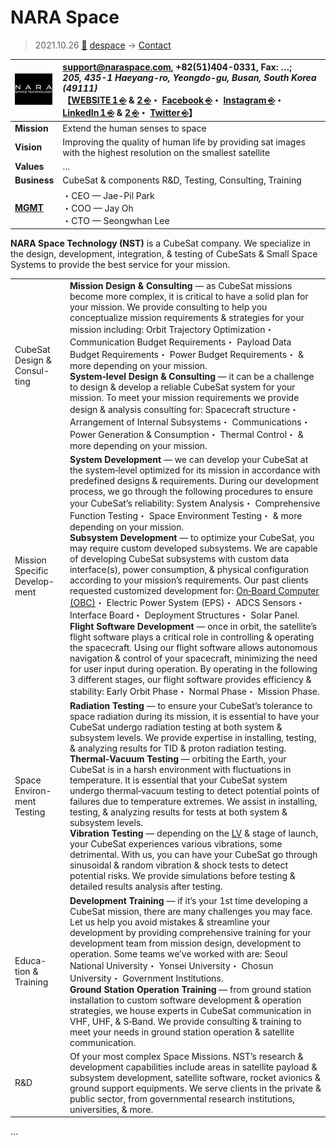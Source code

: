 # NARA Space
> 2021.10.26 [🚀](../../index/index.md) [despace](../index.md) → [Contact](../contact.md)

|[![](../f/contact/n/nara_st_logo1_thumb.webp)](../f/contact/n/nara_st_logo1.webp)|<support@naraspace.com>, +82(51)404-0331, Fax: …;<br> *205, 435-1 Haeyang-ro, Yeongdo-gu, Busan, South Korea (49111)*<br> 【[WEBSITE 1 ⎆](https://naraspacetechnology.com) & [2 ⎆](https://www.naraspace.com/)・ [Facebook ⎆](https://www.facebook.com/naraspace)・ [Instagram ⎆](https://www.instagram.com/naraspace.official/)・ [LinkedIn 1 ⎆](https://www.linkedin.com/company/nara-space-technology/) & [2 ⎆](https://www.linkedin.com/company/naraspace/)・ [Twitter ⎆](https://twitter.com/naraspacetech)】|
|:-|:-|
|**Mission**|Extend the human senses to space|
|**Vision**|Improving the quality of human life by providing sat images with the highest resolution on the smallest satellite|
|**Values**|…|
|**Business**|CubeSat & components R&D, Testing, Consulting, Training|
|**[MGMT](../mgmt.md)**|・CEO — Jae-Pil Park<br> ・COO — Jay Oh<br> ・CTO — Seongwhan Lee|

**NARA Space Technology (NST)** is a CubeSat company. We specialize in the design, development, integration, & testing of CubeSats & Small Space Systems to provide the best service for your mission.

| | |
|:-|:-|
|CubeSat Design & Consul-<br>ting|**Mission Design & Consulting** — as CubeSat missions become more complex, it is critical to have a solid plan for your mission. We provide consulting to help you conceptualize mission requirements & strategies for your mission including: Orbit Trajectory Optimization・ Communication Budget Requirements・ Payload Data Budget Requirements・ Power Budget Requirements・ & more depending on your mission.<br> **System‑level Design & Consulting** — it can be a challenge to design & develop a reliable CubeSat system for your mission. To meet your mission requirements we provide design & analysis consulting for: Spacecraft structure・ Arrangement of Internal Subsystems・ Communications・ Power Generation & Consumption・ Thermal Control・ & more depending on your mission.|
|Mission Specific Develop-<br>ment|**System Development** — we can develop your CubeSat at the system‑level optimized for its mission in accordance with predefined designs & requirements. During our development process, we go through the following procedures to ensure your CubeSat’s reliability: System Analysis・ Comprehensive Function Testing・ Space Environment Testing・ & more depending on your mission.<br> **Subsystem Development** — to optimize your CubeSat, you may require custom developed subsystems. We are capable of developing CubeSat subsystems with custom data interface(s), power consumption, & physical configuration according to your mission’s requirements. Our past clients requested customized development for: [On‑Board Computer (OBC)](../obc.md)・ Electric Power System (EPS)・ ADCS Sensors・ Interface Board・ Deployment Structures・ Solar Panel.<br> **Flight Software Development** — once in orbit, the satellite’s flight software plays a critical role in controlling & operating the spacecraft. Using our flight software allows autonomous navigation & control of your spacecraft, minimizing the need for user input during operation. By operating in the following 3 different stages, our flight software provides efficiency & stability: Early Orbit Phase・ Normal Phase・ Mission Phase.|
|Space Environ-<br>ment Testing|**Radiation Testing** — to ensure your CubeSat’s tolerance to space radiation during its mission, it is essential to have your CubeSat undergo radiation testing at both system & subsystem levels. We provide expertise in installing, testing, & analyzing results for TID & proton radiation testing.<br> **Thermal‑Vacuum Testing** — orbiting the Earth, your CubeSat is in a harsh environment with fluctuations in temperature. It is essential that your CubeSat system undergo thermal‑vacuum testing to detect potential points of failures due to temperature extremes. We assist in installing, testing, & analyzing results for tests at both system & subsystem levels.<br> **Vibration Testing** — depending on the [LV](../lv.md) & stage of launch, your CubeSat experiences various vibrations, some detrimental. With us, you can have your CubeSat go through sinusoidal & random vibration & shock tests to detect potential risks. We provide simulations before testing & detailed results analysis after testing.|
|Educa-<br>tion & Training|**Development Training** — if it’s your 1st time developing a CubeSat mission, there are many challenges you may face. Let us help you avoid mistakes & streamline your development by providing comprehensive training for your development team from mission design, development to operation. Some teams we’ve worked with are: Seoul National University・ Yonsei University・ Chosun University・ Government Institutions.<br> **Ground Station Operation Training** — from ground station installation to custom software development & operation strategies, we house experts in CubeSat communication in VHF, UHF, & S‑Band. We provide consulting & training to meet your needs in ground station operation & satellite communication.|
|R&D|Of your most complex Space Missions. NST’s research & development capabilities include areas in satellite payload & subsystem development, satellite software, rocket avionics & ground support equipments. We serve clients in the private & public sector, from governmental research institutions, universities, & more.|

<p style="page-break-after:always"> </p>

…
